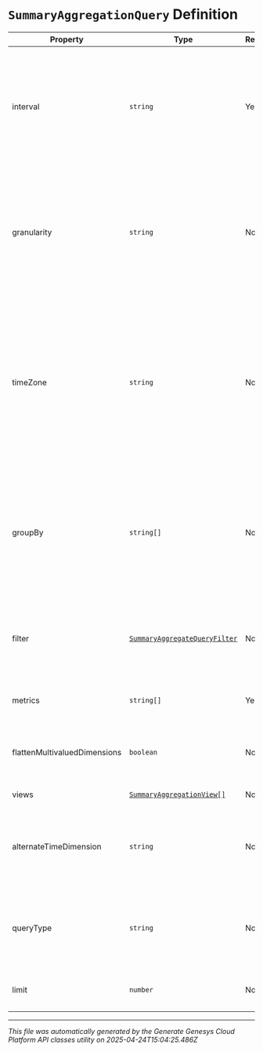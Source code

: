 # `SummaryAggregationQuery` Definition

| Property | Type | Required | Description |
|----------|------|----------|-------------|
| interval | `string` | Yes | Behaves like one clause in a SQL WHERE. Specifies the date and time range of data being queried. Intervals are represented as an ISO-8601 string. For example: YYYY-MM-DDThh:mm:ss/YYYY-MM-DDThh:mm:ss |
| granularity | `string` | No | Granularity aggregates metrics into subpartitions within the time interval specified. The default granularity is the same duration as the interval. Periods are represented as an ISO-8601 string. For example: P1D or P1DT12H |
| timeZone | `string` | No | Time zone context used to calculate response intervals (this allows resolving DST changes). The interval offset is used even when timeZone is specified. Default is UTC. Time zones are represented as a string of the zone name as found in the IANA time zone database. For example: UTC, Etc/UTC, or Europe/London |
| groupBy | `string[]` | No | Behaves like a SQL GROUPBY. Allows for multiple levels of grouping as a list of dimensions. Partitions resulting aggregate computations into distinct named subgroups rather than across the entire result set as if it were one group. |
| filter | [`SummaryAggregateQueryFilter`](summaryaggregatequeryfilter-definition.md) | No | Behaves like a SQL WHERE clause. This is ANDed with the interval parameter. Expresses boolean logical predicates as well as dimensional filters |
| metrics | `string[]` | Yes | Behaves like a SQL SELECT clause. Only named metrics will be retrieved. |
| flattenMultivaluedDimensions | `boolean` | No | Flattens any multivalued dimensions used in response groups (e.g. ['a','b','c']->'a,b,c') |
| views | [`SummaryAggregationView[]`](summaryaggregationview-definition.md) | No | Custom derived metric views |
| alternateTimeDimension | `string` | No | Dimension to use as the alternative timestamp for data in the aggregate.  Choosing "eventTime" uses the actual time of the data event. |
| queryType | `string` | No | Query type to use. Use groupBy for all matching results, and topN for just top N results for the requested metric (group by exactly 1 dimension) |
| limit | `number` | No | How many results you want in the topN list. Only applicable for topN query type. |

---

*This file was automatically generated by the Generate Genesys Cloud Platform API classes utility on 2025-04-24T15:04:25.486Z*